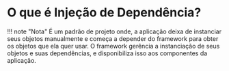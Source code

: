 # O que é Injeção de Dependência?

!!! note "Nota"
    É um padrão de projeto onde, a aplicação deixa de instanciar seus objetos manualmente e começa a depender do framework para obter os objetos que ela quer usar.
    O framework gerência a instanciação de seus objetos e suas dependências, e disponibiliza isso aos componentes da aplicação.
